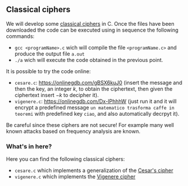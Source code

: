 ## Classical ciphers
We will develop some [classical ciphers](https://en.wikipedia.org/wiki/Classical_cipher) in C. Once the files have been downloaded the code can be executed using in sequence the following commands:
- `gcc <programName>.c` wich will compile the file `<programName.c>` and produce the output file `a.out`
- `./a` wich will execute the code obtained in the previous point.

It is possible to try the code online:
- `cesare.c`: https://onlinegdb.com/gBSX6kuJ0 (insert the message and then the key, an integer $k$, to obtain the ciphertext, then given the ciphertext insert $-k$ to decipher it).
- `vigenere.c`: https://onlinegdb.com/Dx-lPhhhW (just run it and it will encrypt a predefined message `un matematico trasforma caffe in teoremi` with predefined key `ciao`, and also automatically decrpyt it).

Be careful since these ciphers are not secure! For example many well known attacks based on frequency analysis are known. 

### What's in here?
Here you can find the following classical ciphers:
- `cesare.c` which implements a generalization of the [Cesar's cipher](https://en.wikipedia.org/wiki/Caesar_cipher)
- `vigenere.c` which implements the [Vigenere cipher](https://en.wikipedia.org/wiki/Vigen%C3%A8re_cipher)
